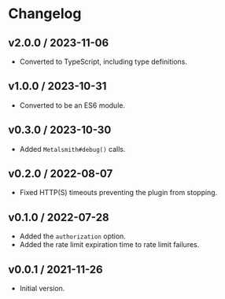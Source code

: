 # Changelog

## v2.0.0 / 2023-11-06

- Converted to TypeScript, including type definitions.

## v1.0.0 / 2023-10-31

- Converted to be an ES6 module.

## v0.3.0 / 2023-10-30

- Added `Metalsmith#debug()` calls.

## v0.2.0 / 2022-08-07

- Fixed HTTP(S) timeouts preventing the plugin from stopping.

## v0.1.0 / 2022-07-28

- Added the `authorization` option.
- Added the rate limit expiration time to rate limit failures.

## v0.0.1 / 2021-11-26

- Initial version.
